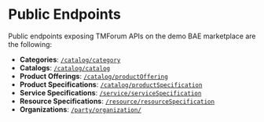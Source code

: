 # Public Endpoints

Public endpoints exposing TMForum APIs on the demo BAE marketplace are the following:

- **Categories**: [`/catalog/category`](https://dome-marketplace.org/catalog/category)
- **Catalogs**: [`/catalog/catalog`](https://dome-marketplace.org/catalog/catalog)
- **Product Offerings**: [`/catalog/productOffering`](https://dome-marketplace.org/catalog/productOffering)
- **Product Specifications**: [`/catalog/productSpecification`](https://dome-marketplace.org/catalog/productSpecification)
- **Service Specifications**: [`/service/serviceSpecification`](https://dome-marketplace.org/service/serviceSpecification)
- **Resource Specifications**: [`/resource/resourceSpecification`](https://dome-marketplace.org/resource/resourceSpecification)
- **Organizations**: [`/party/organization/`](https://dome-marketplace.org/party/organization/)
